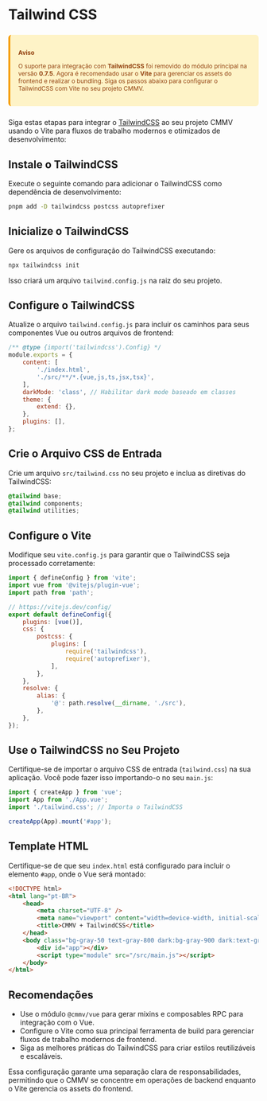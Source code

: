 # Tailwind CSS

<div style="
    background-color: #FEF3C7;
    border-left: 4px solid #F59E0B;
    color: #92400E;
    padding: 1rem;
    border-radius: 0.375rem;
    margin: 1.5rem 0;
    font-size: 12px;
">
    <p style="font-weight: bold; margin-bottom: 0.5rem;">Aviso</p>
    <p>
        O suporte para integração com <strong>TailwindCSS</strong> foi removido do módulo principal na versão <strong>0.7.5</strong>.
        Agora é recomendado usar o <strong>Vite</strong> para gerenciar os assets do frontend e realizar o bundling. Siga os passos abaixo
        para configurar o TailwindCSS com Vite no seu projeto CMMV.
    </p>
</div>

Siga estas etapas para integrar o [TailwindCSS](https://tailwindcss.com/) ao seu projeto CMMV usando o Vite para fluxos de trabalho modernos e otimizados de desenvolvimento:

## Instale o TailwindCSS

Execute o seguinte comando para adicionar o TailwindCSS como dependência de desenvolvimento:

```bash
pnpm add -D tailwindcss postcss autoprefixer
```

## Inicialize o TailwindCSS

Gere os arquivos de configuração do TailwindCSS executando:

```bash
npx tailwindcss init
```

Isso criará um arquivo `tailwind.config.js` na raiz do seu projeto.

## Configure o TailwindCSS

Atualize o arquivo `tailwind.config.js` para incluir os caminhos para seus componentes Vue ou outros arquivos de frontend:

```javascript
/** @type {import('tailwindcss').Config} */
module.exports = {
    content: [
        './index.html',
        './src/**/*.{vue,js,ts,jsx,tsx}',
    ],
    darkMode: 'class', // Habilitar dark mode baseado em classes
    theme: {
        extend: {},
    },
    plugins: [],
};
```

## Crie o Arquivo CSS de Entrada

Crie um arquivo `src/tailwind.css` no seu projeto e inclua as diretivas do TailwindCSS:

```css
@tailwind base;
@tailwind components;
@tailwind utilities;
```

## Configure o Vite

Modifique seu `vite.config.js` para garantir que o TailwindCSS seja processado corretamente:

```javascript
import { defineConfig } from 'vite';
import vue from '@vitejs/plugin-vue';
import path from 'path';

// https://vitejs.dev/config/
export default defineConfig({
    plugins: [vue()],
    css: {
        postcss: {
            plugins: [
                require('tailwindcss'),
                require('autoprefixer'),
            ],
        },
    },
    resolve: {
        alias: {
            '@': path.resolve(__dirname, './src'),
        },
    },
});
```

## Use o TailwindCSS no Seu Projeto

Certifique-se de importar o arquivo CSS de entrada (`tailwind.css`) na sua aplicação. Você pode fazer isso importando-o no seu `main.js`:

```javascript
import { createApp } from 'vue';
import App from './App.vue';
import './tailwind.css'; // Importa o TailwindCSS

createApp(App).mount('#app');
```

## Template HTML

Certifique-se de que seu `index.html` está configurado para incluir o elemento `#app`, onde o Vue será montado:

```html
<!DOCTYPE html>
<html lang="pt-BR">
    <head>
        <meta charset="UTF-8" />
        <meta name="viewport" content="width=device-width, initial-scale=1.0" />
        <title>CMMV + TailwindCSS</title>
    </head>
    <body class="bg-gray-50 text-gray-800 dark:bg-gray-900 dark:text-gray-100">
        <div id="app"></div>
        <script type="module" src="/src/main.js"></script>
    </body>
</html>
```

## Recomendações

- Use o módulo `@cmmv/vue` para gerar mixins e composables RPC para integração com o Vue.
- Configure o Vite como sua principal ferramenta de build para gerenciar fluxos de trabalho modernos de frontend.
- Siga as melhores práticas do TailwindCSS para criar estilos reutilizáveis e escaláveis.

Essa configuração garante uma separação clara de responsabilidades, permitindo que o CMMV se concentre em operações de backend enquanto o Vite gerencia os assets do frontend.
